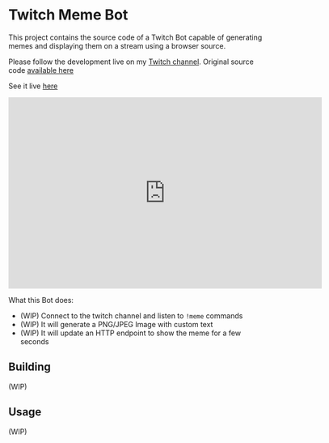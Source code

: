 # Twitch Meme Bot

This project contains the source code of a Twitch Bot capable of generating
memes and displaying them on a stream using a browser source.

Please follow the development live on my 
[Twitch channel](https://twitch.tv/koalalorenzo). Original source code 
[available here](https://gitlab.com/koalalorenzo/twitch-meme-generator)

See it live [here](https://clips.twitch.tv/VibrantHotZucchiniAsianGlow-iTtCXFtzvn8cBljd)

<iframe src="https://clips.twitch.tv/embed?clip=VibrantHotZucchiniAsianGlow-iTtCXFtzvn8cBljd&parent=www.example.com" frameborder="0" allowfullscreen="true" scrolling="no" height="378" width="620"></iframe>


What this Bot does:

* (WIP) Connect to the twitch channel and listen to `!meme` commands
* (WIP) It will generate a PNG/JPEG Image with custom text
* (WIP) It will update an HTTP endpoint to show the meme for a few seconds

## Building
(WIP)

## Usage

(WIP)